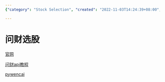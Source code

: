 ```yaml
---
{"category": "Stock Selection", "created": "2022-11-03T14:24:39+08:00", "date": "2022-11-03 14:24:39", "description": "Introducing '问财选股' (WenCai XuanGǔ), a stock selection platform with an official website and API tutorial. It also has a Python implementation called 'pywencai', providing users with tools for making informed investment decisions.", "modified": "2022-11-03T14:26:27+08:00", "tags": ["stock_selection", "WenCai XuanGǔ", "Python", "API", "finance", "investment", "platform"], "title": "Discover '问财选股': The Comprehensive Stock Selection Platform and Python Implementation"}

---
```


# 问财选股

[官网](http://www.iwencai.com/unifiedmobile/#/home/index)

[问财api教程](https://zhuanlan.zhihu.com/p/539403282?utm_id=0)

[pywencai](https://github.com/zsrl/pywencai)
